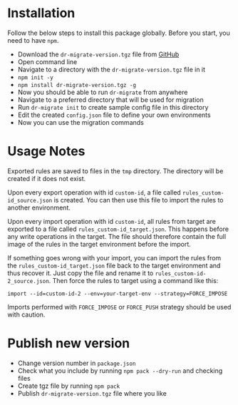 
# Installation

Follow the below steps to install this package globally. Before you start, you need to have `npm`.

- Download the `dr-migrate-version.tgz` file from [GitHub](https://github.com/decisionrules/dr-migrate/releases)
- Open command line
- Navigate to a directory with the `dr-migrate-version.tgz` file in it
- `npm init -y`
- `npm install dr-migrate-version.tgz -g`
- Now you should be able to run `dr-migrate` from anywhere
- Navigate to a preferred directory that will be used for migration
- Run `dr-migrate init` to create sample config file in this directory
- Edit the created `config.json` file to define your own environments
- Now you can use the migration commands


# Usage Notes

Exported rules are saved to files in the `tmp` directory. The directory will be created if it does not exist.

Upon every export operation with id `custom-id`, a file called `rules_custom-id_source.json` is created. You can then use this file to import the rules to another environment.

Upon every import operation with id `custom-id`, all rules from target are exported to a file called `rules_custom-id_target.json`. This happens before any write operations in the target. The file should therefore contain the full image of the rules in the target environment before the import.

If something goes wrong with your import, you can import the rules from the `rules_custom-id_target.json` file back to the target environment and thus recover it. Just copy the file and rename it to `rules_custom-id-2_source.json`. Then force the rules to target using a command like this:

`import --id=custom-id-2 --env=your-target-env --strategy=FORCE_IMPOSE`

Imports performed with `FORCE_IMPOSE` or `FORCE_PUSH` strategy should be used with caution.


# Publish new version

- Change version number in `package.json`
- Check what you include by running `npm pack --dry-run` and checking files
- Create tgz file by running `npm pack`
- Publish `dr-migrate-version.tgz` file where you like



